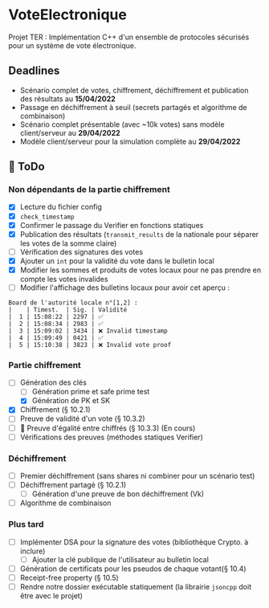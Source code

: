 # VoteElectronique

Projet TER : Implémentation C++ d'un ensemble de protocoles sécurisés pour un système de vote électronique.

## Deadlines

- Scénario complet de votes, chiffrement, déchiffrement et publication des résultats au **15/04/2022** 
- Passage en déchiffrement à seuil (secrets partagés et algorithme de combinaison)
- Scénario complet présentable (avec ~10k votes) sans modèle client/serveur au **29/04/2022**
- Modèle client/serveur pour la simulation complète au **29/04/2022**

## 🔴 ToDo

### Non dépendants de la partie chiffrement

- [x] Lecture du fichier config
- [x] `check_timestamp`
- [x] Confirmer le passage du Verifier en fonctions statiques
- [x] Publication des résultats (`transmit_results` de la nationale pour séparer les votes de la somme claire)
- [ ] Vérification des signatures des votes
- [x] Ajouter un `int` pour la validité du vote dans le bulletin local
- [x] Modifier les sommes et produits de votes locaux pour ne pas prendre en compte les votes invalides
- [ ] Modifier l'affichage des bulletins locaux pour avoir cet aperçu :

```
Board de l'autorité locale n°[1,2] :
|    | Timest.  | Sig. | Validité
|  1 | 15:08:22 | 2297 | ✅
|  2 | 15:08:34 | 2983 | ✅
|  3 | 15:09:02 | 3434 | ❌ Invalid timestamp
|  4 | 15:09:49 | 0421 | ✅
|  5 | 15:10:38 | 3823 | ❌ Invalid vote proof
```


### Partie chiffrement

- [ ] Génération des clés
  - [ ] Génération prime et safe prime test
  - [x] Génération de PK et SK
- [x] Chiffrement (§ 10.2.1)
- [ ] Preuve de validité d'un vote (§ 10.3.2)
- [ ] 🔴 Preuve d'égalité entre chiffrés (§ 10.3.3) (En cours)
- [ ] Vérifications des preuves (méthodes statiques Verifier)

### Déchiffrement

- [ ] Premier déchiffrement (sans shares ni combiner pour un scénario test)
- [ ] Déchiffrement partagé (§ 10.2.1)
  - [ ] Génération d'une preuve de bon déchiffrement (Vk)
- [ ] Algorithme de combinaison

### Plus tard

- [ ] Implémenter DSA pour la signature des votes (bibliothèque Crypto. à inclure)
  - [ ] Ajouter la clé publique de l'utilisateur au bulletin local
- [ ] Génération de certificats pour les pseudos de chaque votant(§ 10.4)
- [ ] Receipt-free property (§ 10.5)
- [ ] Rendre notre dossier exécutable statiquement (la librairie `jsoncpp` doit être avec le projet)

